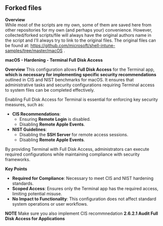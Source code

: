 ## Forked files

**Overview**  
While most of the scripts are my own, some of them are saved here from other repositories for my own (and perhaps your) convenience. 
However, collected/forked scripts/file will always have the original authors name in the script and I'll always try to link to the original files.
The original files can be found at: https://github.com/microsoft/shell-intune-samples/tree/master/macOS . 

**macOS - Hardening - Terminal Full Disk Access**

**Overview**
This configuration allows **Full Disk Access** for the Terminal app, **which is necessary for implementing specific security recommendations** outlined in CIS and NIST benchmarks for macOS. 
It ensures that administrative tasks and security configurations requiring Terminal access to system files can be completed effectively.  

Enabling Full Disk Access for Terminal is essential for enforcing key security measures, such as:  
- **CIS Recommendations**:
  - Ensuring **Remote Login** is disabled.
  - Disabling **Remote Apple Events**.  
- **NIST Guidelines**:
  - Disabling the **SSH Server** for remote access sessions.
  - Disabling **Remote Apple Events**.  

By providing Terminal with Full Disk Access, administrators can execute required configurations while maintaining compliance with security frameworks.  

**Key Points**
- **Required for Compliance**: Necessary to meet CIS and NIST hardening standards.  
- **Scoped Access**: Ensures only the Terminal app has the required access, limiting potential misuse.  
- **No Impact to Functionality**: This configuration does not affect standard system operations or user workflows.  

**NOTE**
Make sure you also implement CIS recommnedation **2.6.2.1 Audit Full Disk Access for Applications**
